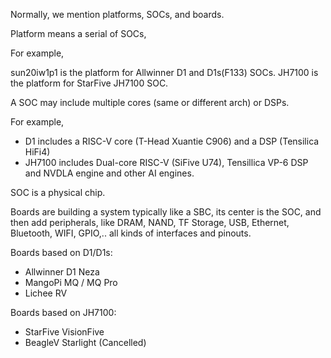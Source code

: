 Normally, we mention platforms, SOCs, and boards.

Platform means a serial of SOCs, 

For example, 

sun20iw1p1 is the platform for Allwinner D1 and D1s(F133) SOCs.
JH7100 is the platform for StarFive JH7100 SOC.

A SOC may include multiple cores (same or different arch) or DSPs.

For example,
- D1 includes a RISC-V core (T-Head Xuantie C906) and a DSP (Tensilica HiFi4)
- JH7100 includes Dual-core RISC-V (SiFive U74), Tensillica VP-6 DSP and NVDLA engine and other AI engines.

SOC is a physical chip.



Boards are building a system typically like a SBC, its center is the SOC, and then add peripherals, like DRAM, NAND, TF Storage, USB, Ethernet, Bluetooth, WIFI, GPIO,.. all kinds of interfaces and pinouts.

Boards based on D1/D1s:
- Allwinner D1 Neza 
- MangoPi MQ / MQ Pro
- Lichee RV

Boards based on JH7100:
- StarFive VisionFive  
- BeagleV Starlight (Cancelled)
